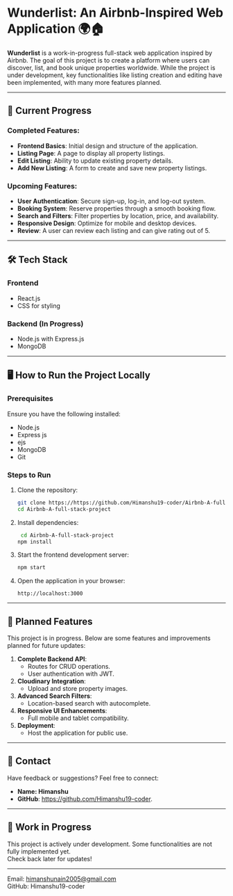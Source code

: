 <h1><b>Wunderlist: An Airbnb-Inspired Web Application 🌍🏠</b> </h1>

**Wunderlist** is a work-in-progress full-stack web application inspired by Airbnb. The goal of this project is to create a platform where users can discover, list, and book unique properties worldwide. While the project is under development, key functionalities like listing creation and editing have been implemented, with many more features planned.

---
## 🚀 **Current Progress**

### Completed Features:
- **Frontend Basics**: Initial design and structure of the application.  
- **Listing Page**: A page to display all property listings.  
- **Edit Listing**: Ability to update existing property details.  
- **Add New Listing**: A form to create and save new property listings.


### Upcoming Features:
- **User Authentication**: Secure sign-up, log-in, and log-out system.  
- **Booking System**: Reserve properties through a smooth booking flow.  
- **Search and Filters**: Filter properties by location, price, and availability.  
- **Responsive Design**: Optimize for mobile and desktop devices.
- **Review**: A user can review each listing and can give rating out of 5.

---

## 🛠️ **Tech Stack**

### **Frontend**  
- React.js  
- CSS for styling  

### **Backend (In Progress)**  
- Node.js with Express.js  
- MongoDB  

---

## 🖥️ **How to Run the Project Locally**

### Prerequisites  
Ensure you have the following installed:  
- Node.js  
- Express js
- ejs
- MongoDB  
- Git  

### Steps to Run  
1. Clone the repository:  
   ```bash
   git clone https://https://github.com/Himanshu19-coder/Airbnb-A-full-stack-project.git
   cd Airbnb-A-full-stack-project
   ```

2. Install dependencies:  
   ```bash
    cd Airbnb-A-full-stack-project
   npm install
   ```

3. Start the frontend development server:  
   ```bash
   npm start
   ```

4. Open the application in your browser:  
   ```
   http://localhost:3000
   ```

---

## 🌟 **Planned Features**

This project is in progress. Below are some features and improvements planned for future updates:
1. **Complete Backend API**:  
   - Routes for CRUD operations.  
   - User authentication with JWT.  
2. **Cloudinary Integration**:  
   - Upload and store property images.  
3. **Advanced Search Filters**:  
   - Location-based search with autocomplete.  
4. **Responsive UI Enhancements**:  
   - Full mobile and tablet compatibility.  
5. **Deployment**:  
   - Host the application for public use.  

---

## 📧 **Contact**

Have feedback or suggestions? Feel free to connect:  

- **Name: Himanshu**  
- **GitHub**: https://github.com/Himanshu19-coder.   

---

## 🚧 **Work in Progress**

This project is actively under development. Some functionalities are not fully implemented yet.  
Check back later for updates!

---


Email: himanshunain2005@gmail.com <br>
GitHub: Himanshu19-coder
